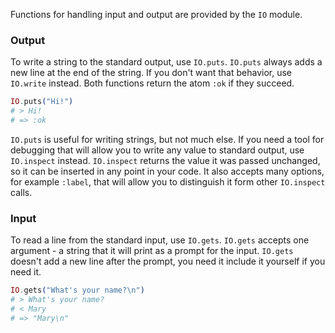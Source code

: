 Functions for handling input and output are provided by the `IO` module.

### Output

To write a string to the standard output, use `IO.puts`. `IO.puts` always adds a new line at the end of the string. If you don't want that behavior, use `IO.write` instead. Both functions return the atom `:ok` if they succeed.

```elixir
IO.puts("Hi!")
# > Hi!
# => :ok
```

`IO.puts` is useful for writing strings, but not much else. If you need a tool for debugging that will allow you to write any value to standard output, use `IO.inspect` instead. `IO.inspect` returns the value it was passed unchanged, so it can be inserted in any point in your code. It also accepts many options, for example `:label`, that will allow you to distinguish it form other `IO.inspect` calls.

### Input

To read a line from the standard input, use `IO.gets`. `IO.gets` accepts one argument - a string that it will print as a prompt for the input. `IO.gets` doesn't add a new line after the prompt, you need it include it yourself if you need it.

```elixir
IO.gets("What's your name?\n")
# > What's your name?
# < Mary
# => "Mary\n"
```
